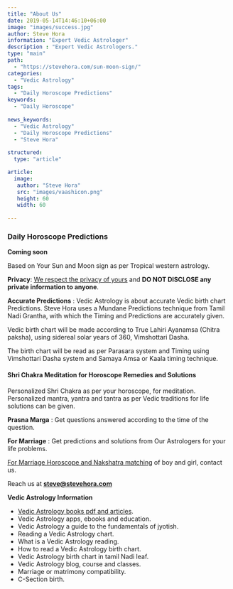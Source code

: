 ```yaml
---
title: "About Us"
date: 2019-05-14T14:46:10+06:00
image: "images/success.jpg"
author: Steve Hora
information: "Expert Vedic Astrologer"
description : "Expert Vedic Astrologers."
type: "main"
path:
  - "https://stevehora.com/sun-moon-sign/"
categories: 
  - "Vedic Astrology"
tags:
  - "Daily Horoscope Predictions"
keywords:
  - "Daily Horoscope"
  
news_keywords:
  - "Vedic Astrology"
  - "Daily Horoscope Predictions"
  - "Steve Hora"
  
structured:
  type: "article"

article:
  image:
   author: "Steve Hora"
   src: "images/vaashicon.png"
   height: 60
   width: 60
  
---
```


### Daily Horoscope Predictions

**Coming soon**

Based on Your Sun and Moon sign as per Tropical western astrology.


**Privacy**: [We respect the privacy of yours](/articles/privacy/) and **DO NOT DISCLOSE any private information to anyone**.

**Accurate Predictions** : Vedic Astrology is about accurate Vedic birth chart Predictions. Steve Hora uses a Mundane Predictions technique from Tamil Nadi Grantha, with which the Timing and Predictions are accurately given.

Vedic birth chart will be made according to True Lahiri Ayanamsa (Chitra paksha), using sidereal solar years of 360, Vimshottari Dasha.

The birth chart will be read as per Parasara system and Timing using Vimshottari Dasha system and Samaya Amsa or Kaala timing technique.

#### Shri Chakra Meditation for Horoscope Remedies and Solutions
Personalized Shri Chakra as per your horoscope, for meditation. Personalized mantra, yantra and tantra as per Vedic traditions for life solutions can be given.

**Prasna Marga** : Get questions answered according to the time of the question.

**For Marriage** : Get predictions and solutions from Our Astrologers for your life problems.

[For Marriage Horoscope and Nakshatra matching](/articles/marriage-compatibility/) of boy and girl, contact us.

Reach us at  **steve@stevehora.com**

**Vedic Astrology Information**

* [Vedic Astrology books pdf and articles](/articles/vedic-astrology-books/).
* Vedic Astrology apps, ebooks and education.
* Vedic Astrology a guide to the fundamentals of jyotish.
* Reading a Vedic Astrology chart.
* What is a Vedic Astrology reading.
* How to read a Vedic Astrology birth chart.
* Vedic Astrology birth chart in tamil Nadi leaf.
* Vedic Astrology blog, course and classes.
* Marriage or matrimony compatibility.
* C-Section birth.